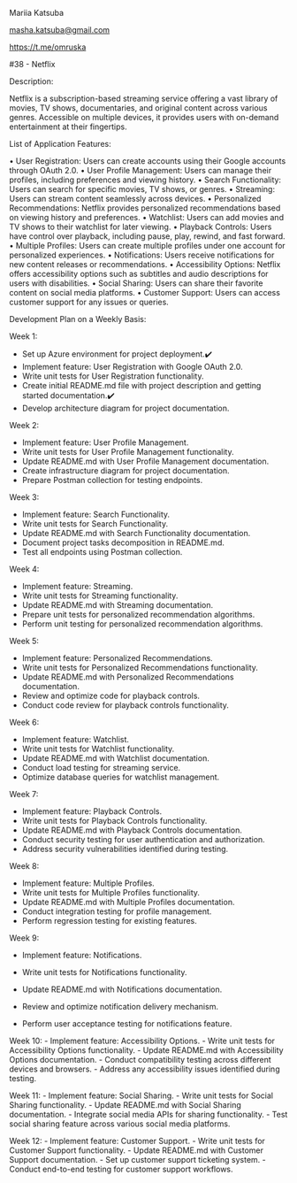 Mariia Katsuba

masha.katsuba@gmail.com

https://t.me/omruska

#38 - Netflix

Description: 

Netflix is a subscription-based streaming service offering a vast library of movies, TV shows, documentaries, and original content across various genres. Accessible on multiple devices, it provides users with on-demand entertainment at their fingertips.

List of Application Features:

• User Registration: Users can create accounts using their Google accounts through OAuth 2.0.
• User Profile Management: Users can manage their profiles, including preferences and viewing history.
• Search Functionality: Users can search for specific movies, TV shows, or genres.
• Streaming: Users can stream content seamlessly across devices.
• Personalized Recommendations: Netflix provides personalized recommendations based on viewing history and preferences.
• Watchlist: Users can add movies and TV shows to their watchlist for later viewing.
• Playback Controls: Users have control over playback, including pause, play, rewind, and fast forward.
• Multiple Profiles: Users can create multiple profiles under one account for personalized experiences.
• Notifications: Users receive notifications for new content releases or recommendations.
• Accessibility Options: Netflix offers accessibility options such as subtitles and audio descriptions for users with disabilities.
• Social Sharing: Users can share their favorite content on social media platforms.
• Customer Support: Users can access customer support for any issues or queries.

Development Plan on a Weekly Basis:

Week 1:
   - Set up Azure environment for project deployment.✔️
   - Implement feature: User Registration with Google OAuth 2.0.
   - Write unit tests for User Registration functionality.
   - Create initial README.md file with project description and getting started documentation.✔️
   - Develop architecture diagram for project documentation.

Week 2:
   - Implement feature: User Profile Management.
   - Write unit tests for User Profile Management functionality.
   - Update README.md with User Profile Management documentation.
   - Create infrastructure diagram for project documentation.
   - Prepare Postman collection for testing endpoints.

Week 3:
   - Implement feature: Search Functionality.
   - Write unit tests for Search Functionality.
   - Update README.md with Search Functionality documentation.
   - Document project tasks decomposition in README.md.
   - Test all endpoints using Postman collection.

Week 4:
   - Implement feature: Streaming.
   - Write unit tests for Streaming functionality.
   - Update README.md with Streaming documentation.
   - Prepare unit tests for personalized recommendation algorithms.
   - Perform unit testing for personalized recommendation algorithms.

Week 5:
   - Implement feature: Personalized Recommendations.
   - Write unit tests for Personalized Recommendations functionality.
   - Update README.md with Personalized Recommendations documentation.
   - Review and optimize code for playback controls.
   - Conduct code review for playback controls functionality.

Week 6:
   - Implement feature: Watchlist.
   - Write unit tests for Watchlist functionality.
   - Update README.md with Watchlist documentation.
   - Conduct load testing for streaming service.
   - Optimize database queries for watchlist management.

Week 7:
   - Implement feature: Playback Controls.
   - Write unit tests for Playback Controls functionality.
   - Update README.md with Playback Controls documentation.
   - Conduct security testing for user authentication and authorization.
   - Address security vulnerabilities identified during testing.

Week 8:
   - Implement feature: Multiple Profiles.
   - Write unit tests for Multiple Profiles functionality.
   - Update README.md with Multiple Profiles documentation.
   - Conduct integration testing for profile management.
   - Perform regression testing for existing features.

Week 9:
   - Implement feature: Notifications.
   - Write unit tests for Notifications functionality.
   - Update README.md with Notifications documentation.
   - Review and optimize notification delivery mechanism.

   - Perform user acceptance testing for notifications feature.

Week 10:
    - Implement feature: Accessibility Options.
    - Write unit tests for Accessibility Options functionality.
    - Update README.md with Accessibility Options documentation.
    - Conduct compatibility testing across different devices and browsers.
    - Address any accessibility issues identified during testing.

Week 11:
    - Implement feature: Social Sharing.
    - Write unit tests for Social Sharing functionality.
    - Update README.md with Social Sharing documentation.
    - Integrate social media APIs for sharing functionality.
    - Test social sharing feature across various social media platforms.

Week 12:
    - Implement feature: Customer Support.
    - Write unit tests for Customer Support functionality.
    - Update README.md with Customer Support documentation.
    - Set up customer support ticketing system.
    - Conduct end-to-end testing for customer support workflows.

